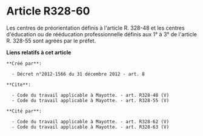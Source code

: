 # Article R328-60

Les centres de préorientation définis à l'article R. 328-48 et les centres d'éducation ou de rééducation professionnelle
définis aux 1° à 3° de l'article R. 328-55 sont agréés par le préfet.

**Liens relatifs à cet article**

	**Créé par**:

	  - Décret n°2012-1566 du 31 décembre 2012 - art. 8

	**Cite**:

	  - Code du travail applicable à Mayotte. - art. R328-48 (V)
	  - Code du travail applicable à Mayotte. - art. R328-55 (V)

	**Cité par**:

	  - Code du travail applicable à Mayotte. - art. R328-62 (V)
	  - Code du travail applicable à Mayotte. - art. R328-63 (V)
